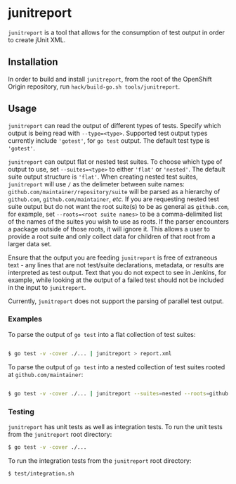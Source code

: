 # junitreport

`junitreport` is a tool that allows for the consumption of test output in order to create jUnit XML.

## Installation

In order to build and install `junitreport`, from the root of the OpenShift Origin repository, run `hack/build-go.sh tools/junitreport`. 

## Usage 

`junitreport` can read the output of different types of tests. Specify which output is being read with `--type=<type>`. Supported test output types currently include `'gotest'`, for `go test` output. The default test type is `'gotest'`. 

`junitreport` can output flat or nested test suites. To choose which type of output to use, set `--suites=<type>` to either `'flat'` or `'nested'`. The default suite output structure is `'flat'`. When creating nested test suites, `junitreport` will use `/` as the delimeter between suite names: `github.com/maintainer/repository/suite` will be parsed as a hierarchy of `github.com`, `github.com/maintainer`, *etc.* If you are requesting nested test suite output but do not want the root suite(s) to be as general as `github.com`, for example, set `--roots=<root suite names>` to be a comma-delimited list of the names of the suites you wish to use as roots. If the parser encounters a package outside of those roots, it will ignore it. This allows a user to provide a root suite and only collect data for children of that root from a larger data set.

Ensure that the output you are feeding `junitreport` is free of extraneous text - any lines that are not test/suite declarations, metadata, or results are interpreted as test output. Text that you do not expect to see in Jenkins, for example, while looking at the output of a failed test should not be included in the input to `junitreport`.

Currently, `junitreport` does not support the parsing of parallel test output.

### Examples

To parse the output of `go test` into a flat collection of test suites:

```sh

$ go test -v -cover ./... | junitreport > report.xml
```

To parse the output of `go test` into a nested collection of test suites rooted at `github.com/maintainer`:

```sh

$ go test -v -cover ./... | junitreport --suites=nested --roots=github.com/maintainer > report.xml
```

### Testing

`junitreport` has unit tests as well as integration tests. To run the unit tests from the `junitreport` root directory:

```sh
$ go test -v -cover ./...
```

To run the integration tests from the `junitreport` root directory:

```sh
$ test/integration.sh
```
